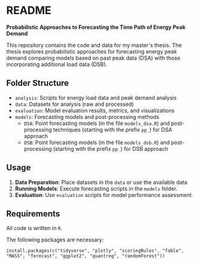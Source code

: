# README
**Probabilistic Approaches to Forecasting the Time Path of Energy Peak Demand**

This repository contains the code and data for my master's thesis. The thesis explores probabilistic approaches for forecasting energy peak demand comparing models based on past peak data (DSA) with those incorporating additional load data (DSB).

## Folder Structure

- `analysis`: Scripts for energy load data and peak demand analysis
- `data`: Datasets for analysis (raw and processed)
- `evaluation`: Model evaluation results, metrics, and visualizations
- `models`: Forecasting models and post-processing methods
  - `DSA`: Point forecasting models (in the file `models_dsa.R`) and post-processing techniques (starting with the prefix `pp_`) for DSA approach
  - `DSB`: Point forecasting models (in the file `models_dsb.R`) and post-processing (starting with the prefix `pp_`) for DSB approach

## Usage

1. **Data Preparation**: Place datasets in the `data` or use the available data
2. **Running Models**: Execute forecasting scripts in the `models` folder.
3. **Evaluation**: Use `evaluation` scripts for model performance assessment.

## Requirements

All code is written in `R`.

The following packages are necessary:
```{r}
install.packages(c("tidyverse", "plotly", "scoringRules", "fable", "MASS", "forecast", "ggplot2", "quantreg", "randomForest"))
```